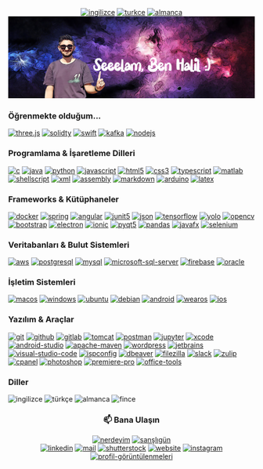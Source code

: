 <div align="center">
    <a href="README.md"><img alt="ingilizce" src="https://custom-icon-badges.demolab.com/badge/İngilizce-f56224?logo=english&color=c21833&labelColor=172568"></a>
    <a href="README_TR.md"><img alt="turkce" src="https://custom-icon-badges.demolab.com/badge/Türkçe-f56224?logo=turkish&color=dd1421&labelColor=white"></a>
    <a href="README_DE.md"><img alt="almanca" src="https://custom-icon-badges.demolab.com/badge/Almanca-f56224?logo=german&color=000000&labelColor=f5ce32"></a>
    <br>
    <img alt="banner-turkish" src="https://raw.githubusercontent.com/haliluluoglu/haliluluoglu/master/assets/banner-turkish.png">
</div>

<div align="left">
<h3>Öğrenmekte olduğum...</h3>
    <a href="https://threejs.org"><img alt="three.js" src="https://img.shields.io/badge/Three.js-000000?logo=three.js&logoColor=white"></a>
    <a href="https://docs.soliditylang.org"><img alt="solidty" src="https://img.shields.io/badge/Solidity-363636?logo=solidity&logoColor=white"></a>
    <a href="https://developer.apple.com/swift"><img alt="swift" src="https://img.shields.io/badge/Swift-F05138?logo=swift&logoColor=white"></a>
    <a href="https://kafka.apache.org"><img alt="kafka" src="https://img.shields.io/badge/Kafka-231F20?logo=apache-kafka&logoColor=white"></a>
    <a href="https://nodejs.org"><img alt="nodejs" src="https://img.shields.io/badge/Node.js-339933?logo=node.js&logoColor=white"></a>
<h3>Programlama & İşaretleme Dilleri</h3>
    <a href="https://www.cprogramming.com"><img alt="c" src="https://custom-icon-badges.demolab.com/badge/C-bd0843?logo=c-in-hexagon&logoColor=white"></a>
    <a href="https://www.java.com"><img alt="java" src="https://custom-icon-badges.demolab.com/badge/Java-4673ad.svg?logo=java&logoColor=white"></a>
    <a href="https://www.python.org"><img alt="python" src="https://img.shields.io/badge/Python-2e4f70?logo=python&logoColor=white"></a>
    <a href="https://www.javascript.com"><img alt="javascript" src="https://img.shields.io/badge/JavaScript-F7DF1E?logo=javascript&logoColor=black"></a>
    <a href="https://html.com"><img alt="html5" src="https://img.shields.io/badge/HTML5-E34F26?logo=html5&logoColor=white"></a>
    <a href="https://www.w3.org/Style/CSS"><img alt="css3" src="https://img.shields.io/badge/CSS-1572B6?logo=css3&logoColor=white"></a>
    <a href="https://www.typescriptlang.org"><img alt="typescript" src="https://img.shields.io/badge/TypeScript-3178C6?logo=typescript&logoColor=white"></a>
    <a href="https://www.mathworks.com"><img alt="matlab" src="https://custom-icon-badges.demolab.com/badge/Matlab-000000?logo=matlab&logoColor=white"></a>
    <a href="https://www.shellscript.sh"><img alt="shellscript" src="https://custom-icon-badges.demolab.com/badge/Shell Script-ffff00?logo=shell-scrript&logoColor=white"></a>
    <a href="https://www.w3.org/XML"><img alt="xml" src="https://custom-icon-badges.demolab.com/badge/XML & XSLT-00fff0?logo=xml&logoColor=white"></a>
    <a href="https://www.intel.com/content/dam/develop/external/us/en/documents/introduction-to-x64-assembly-181178.pdf"><img alt="assembly" src="https://custom-icon-badges.demolab.com/badge/Assembly-525252?logo=asm-hex&logoColor=white"></a>
    <a href="https://www.markdownguide.org"><img alt="markdown" src="https://img.shields.io/badge/Markdown-000000?logo=markdown&logoColor=white"></a>
    <a href="https://www.arduino.cc"><img alt="arduino" src="https://img.shields.io/badge/Arduino-00979D?logo=arduino&logoColor=white"></a>
    <a href="https://www.latex-project.org"><img alt="latex" src="https://img.shields.io/badge/LaTeX-008080?logo=latex&logoColor=white"></a>
<h3>Frameworks & Kütüphaneler</h3>
    <a href="https://www.docker.com"><img alt="docker" src="https://img.shields.io/badge/Docker-2496ED?logo=docker&logoColor=white"></a>
    <a href="https://spring.io"><img alt="spring" src="https://img.shields.io/badge/Spring-6DB33F?logo=spring&logoColor=white"></a>
    <a href="https://angular.io"><img alt="angular" src="https://img.shields.io/badge/Angular-DD0031?logo=angular&logoColor=white"></a>
    <a href="https://junit.org"><img alt="junit5" src="https://img.shields.io/badge/Junit5-25A162?logo=junit5&logoColor=white"></a>
    <a href="https://www.json.org"><img alt="json" src="https://img.shields.io/badge/Json-000000?logo=json&logoColor=white"></a>
    <a href="https://www.tensorflow.org"><img alt="tensorflow" src="https://img.shields.io/badge/Tensorflow-FF6F00?logo=tensorflow&logoColor=white"></a>
    <a href="https://pjreddie.com/darknet/yolo"><img alt="yolo" src="https://img.shields.io/badge/YOLO-00FFFF?logo=yolo&logoColor=red"></a>
    <a href="https://opencv.org"><img alt="opencv" src="https://img.shields.io/badge/OpenCV-5C3EE8?logo=opencv&logoColor=white"></a>
    <a href="https://getbootstrap.com"><img alt="bootstrap" src="https://img.shields.io/badge/Bootstrap-7952B3?logo=bootstrap&logoColor=white"></a>
    <a href="https://www.electronjs.org"><img alt="electron" src="https://img.shields.io/badge/Electron-47848F?logo=electron&logoColor=white"></a>
    <a href="https://ionicframework.com"><img alt="ionic" src="https://img.shields.io/badge/Ionic-3880FF?logo=ionic&logoColor=white"></a>
    <a href="https://riverbankcomputing.com/software/pyqt/intro"><img alt="pyqt5" src="https://img.shields.io/badge/PyQT5-41CD52?logo=qt&logoColor=white"></a>
    <a href="https://pandas.pydata.org"><img alt="pandas" src="https://img.shields.io/badge/pandas-150458?logo=pandas&logoColor=white"></a>
    <a href="https://openjfx.io"><img alt="javafx" src="https://custom-icon-badges.demolab.com/badge/JavaFX-579fcc?logo=javafx&logoColor=white"></a>
    <a href="https://www.selenium.dev"><img alt="selenium" src="https://img.shields.io/badge/Selenium-43B02A?logo=selenium&logoColor=white"></a>
<h3>Veritabanları & Bulut Sistemleri</h3>
    <a href="https://aws.amazon.com"><img alt="aws" src="https://img.shields.io/badge/AWS-232F3E?logo=amazon-aws&logoColor=white"></a>
    <a href="https://www.postgresql.org"><img alt="postgresql" src="https://img.shields.io/badge/PostgreSQL-4169E1?logo=postgresql&logoColor=white"></a>
    <a href="https://www.mysql.com"><img alt="mysql" src="https://img.shields.io/badge/MySQL-4479A1?logo=mysql&logoColor=white"></a>
    <a href="https://www.microsoft.com/en-us/sql-server"><img alt="microsoft-sql-server" src="https://img.shields.io/badge/Microsoft SQL Server-CC2927?logo=microsoft-SQL-Server&logoColor=white"></a>
    <a href="https://firebase.google.com"><img alt="firebase" src="https://img.shields.io/badge/Firebase-FFCA28?logo=firebase&logoColor=white"></a>
    <a href="https://www.oracle.com/database"><img alt="oracle" src="https://img.shields.io/badge/Oracle-3880FF?logo=oracle&logoColor=white"></a>
<h3>İşletim Sistemleri</h3>
    <a href="https://developer.apple.com"><img alt="macos" src="https://img.shields.io/badge/MacOS-000000?logo=macos&logoColor=white"></a>
    <a href="https://developer.microsoft.com"><img alt="windows" src="https://img.shields.io/badge/Windows-0078D6?logo=windows&logoColor=white"></a>
    <a href="https://ubuntu.com"><img alt="ubuntu" src="https://img.shields.io/badge/Ubuntu-E95420?logo=ubuntu&logoColor=white"></a>
    <a href="https://www.debian.org"><img alt="debian" src="https://img.shields.io/badge/Debian-A81D33?logo=debian&logoColor=white"></a>
    <a href="https://www.android.com"><img alt="android" src="https://img.shields.io/badge/Android-3DDC84?logo=android&logoColor=white"></a>
    <a href="https://wearos.google.com"><img alt="wearos" src="https://img.shields.io/badge/WearOS-4285F4?logo=wearos&logoColor=white"></a>
    <a href="https://developer.apple.com"><img alt="ios" src="https://img.shields.io/badge/iOS-000000?logo=ios&logoColor=white"></a>
<h3>Yazılım & Araçlar</h3>
    <a href="https://git-scm.com"><img alt="git" src="https://img.shields.io/badge/Git-F05032?logo=wordpress&logoColor=white"></a>
    <a href="https://github.com"><img alt="github" src="https://img.shields.io/badge/Github-181717?logo=github&logoColor=white"></a>
    <a href="https://about.gitlab.com"><img alt="gitlab" src="https://img.shields.io/badge/Gitlab-FC6D26?logo=gitlab&logoColor=white"></a>
    <a href="https://tomcat.apache.org"><img alt="tomcat" src="https://img.shields.io/badge/Tomcat-F8DC75?logo=apache-tomcat&logoColor=white"></a>
    <a href="https://www.postman.com"><img alt="postman" src="https://img.shields.io/badge/Postman-FF6C37?logo=postman&logoColor=white"></a>
    <a href="https://jupyter.org"><img alt="jupyter" src="https://img.shields.io/badge/Jupyter-F37626?logo=jupyter&logoColor=white"></a>
    <a href="https://developer.apple.com/xcode"><img alt="xcode" src="https://img.shields.io/badge/Xcode-147EFB?logo=xcode&logoColor=white"></a>
    <a href="https://developer.android.com/studio"><img alt="android-studio" src="https://img.shields.io/badge/Android Studio-3DDC84?logo=android-studio&logoColor=white"></a>
    <a href="https://maven.apache.org"><img alt="apache-maven" src="https://img.shields.io/badge/Maven-C71A36?logo=apache-maven&logoColor=white"></a>
    <a href="https://wordpress.com"><img alt="wordpress" src="https://img.shields.io/badge/WordPress-21759B?logo=wordpress&logoColor=white"></a>
    <a href="https://www.jetbrains.com"><img alt="jetbrains" src="https://img.shields.io/badge/Jetbrains IDEs-000000?logo=jetbrains&logoColor=white"></a>
    <a href="https://code.visualstudio.com"><img alt="visual-studio-code" src="https://img.shields.io/badge/Visual Studio Code-007ACC?logo=visual-studio-code&logoColor=white"></a>
    <a href="https://www.ispconfig.org"><img alt="ispconfig" src="https://custom-icon-badges.demolab.com/badge/ISPConfig-red?logo=ispconfig&logoColor=white"></a>
    <a href="https://dbeaver.io"><img alt="dbeaver" src="https://custom-icon-badges.demolab.com/badge/DBeaver-372923?logo=dbeaver-mono&logoColor=white"></a>
    <a href="https://filezilla-project.org"><img alt="filezilla" src="https://img.shields.io/badge/FileZilla-BF0000?logo=filezilla&logoColor=white"></a>
    <a href="https://slack.com"><img alt="slack" src="https://img.shields.io/badge/Slack-4A154B?logo=Slack&logoColor=white"></a>
    <a href="https://zulip.com"><img alt="zulip" src="https://img.shields.io/badge/Zulip-58a092?logo=Zulip&logoColor=white"></a>
    <a href="https://cpanel.net"><img alt="cpanel" src="https://img.shields.io/badge/Cpanel-FF6C2C?logo=cpanel&logoColor=white"></a>
    <a href="https://www.adobe.com/products/photoshop.html"><img alt="photoshop" src="https://img.shields.io/badge/Photoshop-31A8FF?logo=adobe-photoshop&logoColor=white"></a>
    <a href="https://www.adobe.com/products/premiere.html"><img alt="premiere-pro" src="https://img.shields.io/badge/Premiere Pro-9999FF?logo=adobe-photoshop&logoColor=white"></a>
    <a href="https://www.office.com"><img alt="office-tools" src="https://img.shields.io/badge/MS Office & iWork & Google Workspace-D83B01?logo=microsoft-office&logoColor=white"></a>
<h3>Diller</h3>
    <img alt="ingilizce" src="https://custom-icon-badges.demolab.com/badge/English-Akıcı-f56224?logo=english&color=c21833&labelColor=172568">
    <img alt="türkçe" src="https://custom-icon-badges.demolab.com/badge/Turkish-Anadil-f56224?logo=turkish&color=dd1421&labelColor=white">
    <img alt="almanca" src="https://custom-icon-badges.demolab.com/badge/German-Ortalama-f56224?logo=german&color=000000&labelColor=f5ce32">
    <img alt="fince" src="https://custom-icon-badges.demolab.com/badge/Finnish-Başlangıç-f56224?logo=finnish&color=white&labelColor=224172">
</div>

<div align="center">
    <h3>📫 Bana Ulaşın</h3>
    <a href="https://goo.gl/maps/6J3AioiFBnKGP4e1A"><img alt="nerdeyim" src="https://img.shields.io/badge/Zürich, İsviçre-c21833?style=for-the-badge&logo=pinboard&logoColor=white"></a>
    <a href="https://www.buymeacoffee.com/haliluluoglu"><img alt="sanşlıgün" src="https://img.shields.io/badge/Nezaket :)-FFDD00?style=for-the-badge&logo=buymeacoffee&logoColor=white"></a>
    <br>
    <a href="https://www.linkedin.com/in/halil-ibrahim-uluoglu"><img alt="linkedin" src="https://img.shields.io/badge/Linkedin-0A66C2?style=for-the-badge&logo=linkedin&logoColor=white"></a>
    <a href="mailto:haliluluoglu@gmail.com?bcc=mail@haliluluoglu.com&subject=From Github:"><img alt="mail" src="https://img.shields.io/badge/Mail-EA4335?style=for-the-badge&logo=gmail&logoColor=white"></a>
    <a href="https://www.shutterstock.com/g/Halil+Uluoglu"><img alt="shutterstock" src="https://img.shields.io/badge/Shutterstock-EE2B24?style=for-the-badge&logo=shutterstock&logoColor=white"></a>
    <a href="https://www.haliluluoglu.com"><img alt="website" src="https://custom-icon-badges.demolab.com/badge/Website-4285F4?style=for-the-badge&logo=website&logoColor=white"></a>
    <a href="https://www.instagram.com/halil.uluoglu"><img alt="instagram" src="https://img.shields.io/badge/Instagram-E4405F?style=for-the-badge&logo=instagram&logoColor=white"></a>
    <br>
    <a href="https://www.github.com/haliluluoglu/haliluluoglu"><img alt="profil-görüntülenmeleri" src="https://komarev.com/ghpvc/?username=haliluluoglu&style=flat-square"></a>
</div>


